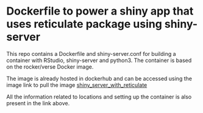 # Dockerfile to power a shiny app that uses reticulate package using shiny-server

This repo contains a Dockerfile and shiny-server.conf for building a container with RStudio, shiny-server and python3. The container is based on the rocker/verse Docker image. 

The image is already hosted in dockerhub and can be accessed using the image link to pull the image [shiny_server_with_reticulate]( https://hub.docker.com/r/alwaysandeep/shiny_server_with_reticulate/) 

All the information related to locations and setting up the container is also present in the link above.

